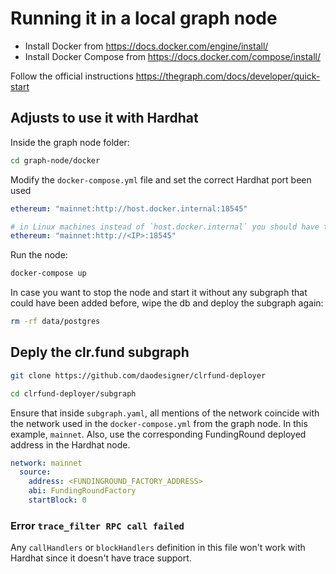# Running it in a local graph node

- Install Docker from https://docs.docker.com/engine/install/
- Install Docker Compose from https://docs.docker.com/compose/install/

Follow the official instructions https://thegraph.com/docs/developer/quick-start

## Adjusts to use it with Hardhat

Inside the graph node folder:

```sh
cd graph-node/docker
```

Modify the `docker-compose.yml` file and set the correct Hardhat port been used

```yml
ethereum: "mainnet:http://host.docker.internal:18545"

# in Linux machines instead of `host.docker.internal` you should have the host IP address
ethereum: "mainnet:http://<IP>:18545"
```

Run the node:

```sh
docker-compose up
```

In case you want to stop the node and start it without any subgraph that could have been added before, wipe the db and deploy the subgraph again:

```sh
rm -rf data/postgres
```

## Deply the clr.fund subgraph

```sh
git clone https://github.com/daodesigner/clrfund-deployer

cd clrfund-deployer/subgraph
```

Ensure that inside `subgraph.yaml`, all mentions of the network coincide with the network used in the `docker-compose.yml` from the graph node. In this example, `mainnet`.
Also, use the corresponding FundingRound deployed address in the Hardhat node.

```yml
network: mainnet
  source:
    address: <FUNDINGROUND_FACTORY_ADDRESS>
    abi: FundingRoundFactory
    startBlock: 0
```

### Error `trace_filter RPC call failed`

Any `callHandlers` or `blockHandlers` definition in this file won't work with Hardhat since it doesn't have trace support.
